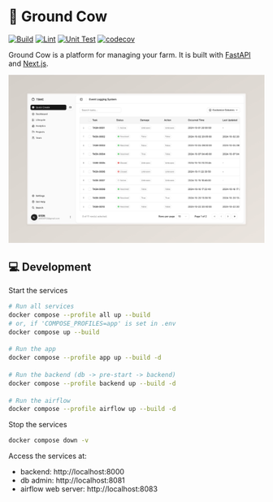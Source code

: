 # 🐄 Ground Cow

[![Build](https://github.com/kiwi-rikasa/ground-cow/actions/workflows/build.yml/badge.svg)](https://github.com/kiwi-rikasa/ground-cow/actions/workflows/build.yml)
[![Lint](https://github.com/kiwi-rikasa/ground-cow/actions/workflows/lint.yml/badge.svg)](https://github.com/kiwi-rikasa/ground-cow/actions/workflows/lint.yml)
[![Unit Test](https://github.com/kiwi-rikasa/ground-cow/actions/workflows/test.yml/badge.svg)](https://github.com/kiwi-rikasa/ground-cow/actions/workflows/test.yml)
[![codecov](https://codecov.io/gh/kiwi-rikasa/ground-cow/graph/badge.svg?token=ZFNRAJKHDU)](https://codecov.io/gh/kiwi-rikasa/ground-cow)

Ground Cow is a platform for managing your farm. It is built with [FastAPI](https://fastapi.tiangolo.com/) and [Next.js](https://nextjs.org/).

[![ground cow](img/ground-cow.png)](https://github.com/kiwi-rikasa/ground-cow)

## 💻 Development

Start the services

```bash
# Run all services
docker compose --profile all up --build
# or, if 'COMPOSE_PROFILES=app' is set in .env
docker compose up --build

# Run the app
docker compose --profile app up --build -d

# Run the backend (db -> pre-start -> backend)
docker compose --profile backend up --build -d

# Run the airflow
docker compose --profile airflow up --build -d
```

Stop the services

```bash
docker compose down -v
```

Access the services at:

- backend: http://localhost:8000
- db admin: http://localhost:8081
- airflow web server: http://localhost:8083
